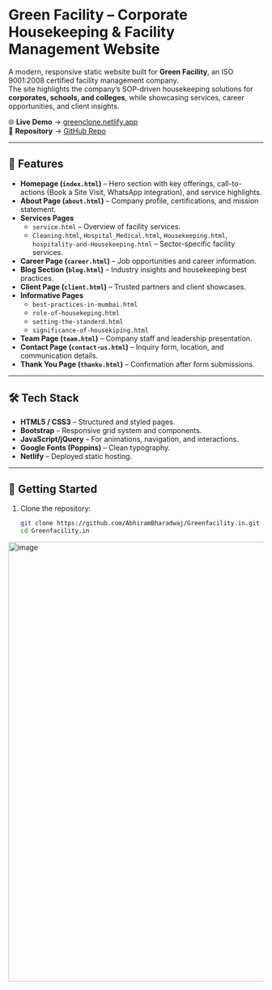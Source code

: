 # Green Facility – Corporate Housekeeping & Facility Management Website

A modern, responsive static website built for **Green Facility**, an ISO 9001:2008 certified facility management company.  
The site highlights the company’s SOP-driven housekeeping solutions for **corporates, schools, and colleges**, while showcasing services, career opportunities, and client insights.

🌐 **Live Demo** → [greenclone.netlify.app](https://greenclone.netlify.app)  
📂 **Repository** → [GitHub Repo](https://github.com/AbhiramBharadwaj/Greenfacility.in.git)

---

## 📌 Features

- **Homepage (`index.html`)** – Hero section with key offerings, call-to-actions (Book a Site Visit, WhatsApp integration), and service highlights.  
- **About Page (`about.html`)** – Company profile, certifications, and mission statement.  
- **Services Pages**
  - `service.html` – Overview of facility services.
  - `Cleaning.html`, `Hospital_Medical.html`, `Housekeeping.html`, `hospitality-and-Housekeeping.html` – Sector-specific facility services.
- **Career Page (`career.html`)** – Job opportunities and career information.  
- **Blog Section (`blog.html`)** – Industry insights and housekeeping best practices.
- **Client Page (`client.html`)** – Trusted partners and client showcases.  
- **Informative Pages**
  - `best-practices-in-mumbai.html`
  - `role-of-housekeping.html`
  - `setting-the-standerd.html`
  - `significance-of-housekiping.html`
- **Team Page (`team.html`)** – Company staff and leadership presentation.  
- **Contact Page (`contact-us.html`)** – Inquiry form, location, and communication details.  
- **Thank You Page (`thanku.html`)** – Confirmation after form submissions.  

---

## 🛠️ Tech Stack

- **HTML5 / CSS3** – Structured and styled pages.
- **Bootstrap** – Responsive grid system and components.
- **JavaScript/jQuery** – For animations, navigation, and interactions.
- **Google Fonts (Poppins)** – Clean typography.
- **Netlify** – Deployed static hosting.

---

## 🚀 Getting Started

1. Clone the repository:

   ```bash
   git clone https://github.com/AbhiramBharadwaj/Greenfacility.in.git
   cd Greenfacility.in


<img width="1483" height="869" alt="image" src="https://github.com/user-attachments/assets/5830cfcb-d7c0-45f0-8fdc-18eb8ca09fc3" />

